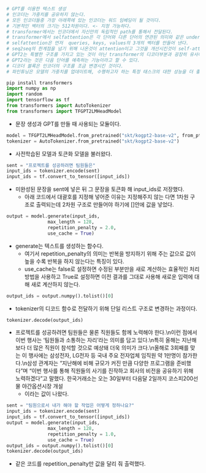 ```python
# GPT를 이용한 텍스트 생성
# 인코더는 가중치를 공유하지 않는다.
# 모든 인코더들중 가장 아래쪽에 있는 인코더는 워드 임베딩이 될 것이다.
# 기본적인 벡터의 크기는 512차원이다. <- 지정 가능하다.
# transformer에서는 인코더에서 자신만의 독립적인 path를 통해서 전달된다.
# transformer에서 selfattention은 각 단어와 다른 단어의 연관된 의미와 같은 understanding요소를 넣어주는 method라고 할 수 있다.
# selfattention은 먼저  queries, keys, values의 3개의 벡터를 만들어 낸다.
# seq2seq의 한계점을 넘기 위해 나온것이 attention이고 그것을 개선시킨것이 self-attention이다.
# GPT2는 특별한 구조를 가지고 있는 것이 아닌 transformer의 디코더부분과 굉장히 유사하다.
# GPT2라는 것은 다음 단어를 예측하는 기능이라고 할 수 있다.
# 디코더 블록은 인코더의 구조를 조금 변경시킨 것이다.
# 파인튜닝은 모델의 가중치를 업데이트해, 수행하고자 하는 특정 태스크의 대한 성능을 더 좋게 만드는 것이다.
```
```python
pip install transformers
import numpy as np
import random
import tensorflow as tf
from transformers import AutoTokenizer
from transformers import TFGPT2LMHeadModel
```
- 문장 생성과 GPT를 만들 때 사용되는 모듈이다.
```python
model = TFGPT2LMHeadModel.from_pretrained("skt/kogpt2-base-v2", from_pt = True)
tokenizer = AutoTokenizer.from_pretrained("skt/kogpt2-base-v2")
```
- 사전학습된 모델과 토큰화 모델을 불러왔다.

```python
sent = "프로젝트를 성공하려면 팀원들은"
input_ids = tokenizer.encode(sent)
input_ids = tf.convert_to_tensor([input_ids])
```
- 미완성된 문장을 sent에 넣은 뒤 그 문장을 토큰화 해 input_ids로 저장했다.
    - 아래 코드에서 대괄호를 지정해 넣어준 이유는 지정해주지 않는 다면 1차원 구조로 출력되는데 2차원 구조로 만들어야 하기에 []안에 값을 넣었다.
```python
output = model.generate(input_ids,
               max_length = 128,
               repetition_penalty = 2.0,
               use_cache = True)
```
- generate는 텍스트를 생성하는 함수다.
    - 여기서 repetition_penalty의 의미는 반복을 방지하기 위해 주는 값으로 값이 높을 수록 반복을 하지 않는다는 특징이 있다.
    - use_cache는 false로 설정하면 수정된 부분만을 새로 계산하는 효율적인 처리방법을 사용하고 True로 설정하면 이전 결과를 그대로 사용해 새로운 입력에 대해 새로 계산하지 않는다.

```python
output_ids = output.numpy().tolist()[0]
```
- tokenizer의 디코드 함수로 전달하기 위해 단일 리스트 구조로 변경하는 과정이다.

```python
tokenizer.decode(output_ids)
```
- 프로젝트를 성공하려면 팀원들은 물론 직원들도 함께 노력해야 한다.\n이런 점에서 이번 행사는 ‘팀원들과 소통하는 자리’라는 의미를 담고 있다.\n특히 올해는 지난해보다 더 많은 직원이 참석할 것으로 예상돼 더욱 의미가 크다.\n올해로 3회째를 맞는 이 행사에는 삼성전자, LG전자 등 국내 주요 전자업체 임직원 약 1만명이 참가한다.\n삼성 관계자는 “지난해에 비해 규모가 커진 만큼 다양한 프로그램을 준비했다”며 “이번 행사를 통해 직원들의 사기를 진작하고 회사의 비전을 공유하기 위해 노력하겠다”고 말했다.</d> 한국거래소는 오는 30일부터 다음달 2일까지 코스피200선물 야간옵션시장 개설
    - 이라는 값이 나왔다.
```python
sent = "팀원으로서 내가 해야 할 작업은 어떻게 정하나요?"
input_ids = tokenizer.encode(sent)
input_ids = tf.convert_to_tensor([input_ids])
output = model.generate(input_ids,
               max_length = 128,
               repetition_penalty = 1.0,
               use_cache = True)
output_ids = output.numpy().tolist()[0]
tokenizer.decode(output_ids)
```
- 같은 코드를 repetition_penalty만 값을 달리 줘 출력했다.
